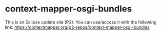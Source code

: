 # context-mapper-osgi-bundles

This is an Eclipse update site (P2). You can use/access it with the following link: https://contextmapper.org/p2-repos/context-mapper-osgi-bundles

